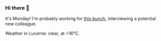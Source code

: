 ### Hi there :wave:

It's Monday! I'm probably working for [this bunch](https://github.com/kohofinancial), interviewing a potential new colleague.

Weather in Lucerne: clear, at +16°C.
